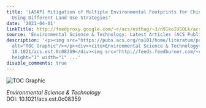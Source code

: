 ```yaml
---
title: '[ASAP] Mitigation of Multiple Environmental Footprints for China’s Pig Production
  Using Different Land Use Strategies'
date: '2021-04-01'
linkTitle: http://feedproxy.google.com/~r/acs/esthag/~3/n91koIUSOLk/acs.est.0c08359
source: 'Environmental Science & Technology: Latest Articles (ACS Publications)'
description: '<p><img src="https://pubs.acs.org/na101/home/literatum/publisher/achs/journals/content/esthag/0/esthag.ahead-of-print/acs.est.0c08359/20210401/images/medium/es0c08359_0006.gif"
  alt="TOC Graphic"/></p><div><cite>Environmental Science & Technology</cite></div><div>DOI:
  10.1021/acs.est.0c08359</div><img src="http://feeds.feedburner.com/~r/acs/esthag/~4/n91koIUSOLk"
  height="1" width="1" ...'
disable_comments: true
---
```

<p><img src="https://pubs.acs.org/na101/home/literatum/publisher/achs/journals/content/esthag/0/esthag.ahead-of-print/acs.est.0c08359/20210401/images/medium/es0c08359_0006.gif" alt="TOC Graphic"/></p><div><cite>Environmental Science & Technology</cite></div><div>DOI: 10.1021/acs.est.0c08359</div><img src="http://feeds.feedburner.com/~r/acs/esthag/~4/n91koIUSOLk" height="1" width="1" ...